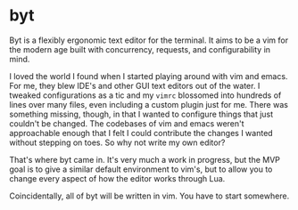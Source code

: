 # byt
Byt is a flexibly ergonomic text editor for the terminal. It aims to be a vim for the modern age built with concurrency, requests, and configurability in mind.

I loved the world I found when I started playing around with vim and emacs. For me, they blew IDE's and other GUI text editors out of the water. I tweaked configurations as a tic and my `vimrc` blossomed into hundreds of lines over many files, even including a custom plugin just for me. There was something missing, though, in that I wanted to configure things that just couldn't be changed. The codebases of vim and emacs weren't approachable enough that I felt I could contribute the changes I wanted without stepping on toes. So why not write my own editor?

That's where byt came in. It's very much a work in progress, but the MVP goal is to give a similar default environment to vim's, but to allow you to change every aspect of how the editor works through Lua.

Coincidentally, all of byt will be written in vim. You have to start somewhere.
